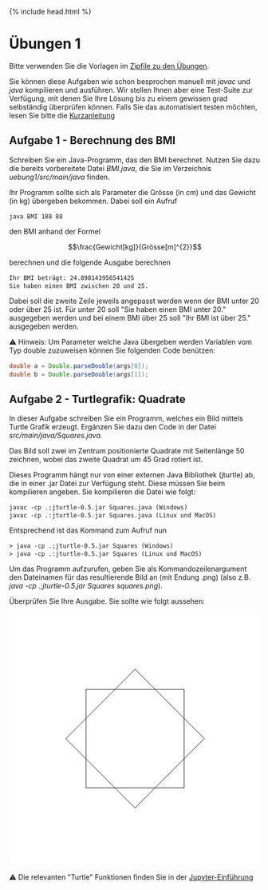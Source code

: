 {% include head.html %}
# Übungen 1

Bitte verwenden Sie die Vorlagen im [Zipfile zu den Übungen](https://github.com/unibas-marcelluethi/gyminf-programmieren/raw/master/docs/block1/uebung1.zip).


Sie können diese Aufgaben wie schon besprochen manuell mit _javac_ und _java_ kompilieren und ausführen. Wir stellen Ihnen aber eine Test-Suite zur Verfügung, mit denen Sie Ihre Lösung bis zu einem gewissen grad selbständig überprüfen können. Falls Sie das automatisiert testen möchten, lesen Sie bitte die [Kurzanleitung](kurzanleitung-gradle.md)

## Aufgabe 1 - Berechnung des BMI

Schreiben Sie ein Java-Programm, das den BMI berechnet. Nutzen Sie dazu die bereits vorbereitete Datei _BMI.java_, die Sie im Verzeichnis _uebung1/src/main/java_ finden.

Ihr Programm sollte sich als Parameter die Grösse (in cm) und das Gewicht (in kg) übergeben bekommen. Dabei soll ein Aufruf

```
java BMI 188 88
```

den BMI anhand der Formel

$$\frac{Gewicht[kg]}{Grösse[m]^{2}}$$

berechnen und die folgende Ausgabe berechnen

```
Ihr BMI beträgt: 24.898143956541425
Sie haben einen BMI zwischen 20 und 25.
```

Dabei soll die zweite Zeile jeweils angepasst werden wenn der BMI unter 20 oder über 25 ist. Für unter 20 soll "Sie haben einen BMI unter 20." ausgegeben werden und bei einem BMI über 25 soll "Ihr BMI ist über 25." ausgegeben werden.

:warning: Hinweis: Um Parameter welche Java übergeben werden Variablen vom Typ double zuzuweisen können Sie folgenden Code benützen:

```java
double a = Double.parseDouble(args[0]);
double b = Double.parseDouble(args[1]);
```

## Aufgabe 2 - Turtlegrafik: Quadrate

In dieser Aufgabe schreiben Sie ein Programm, welches ein Bild mittels Turtle Grafik erzeugt. Ergänzen Sie dazu den Code in der Datei _src/main/java/Squares.java_.

Das Bild soll zwei im Zentrum positionierte Quadrate mit Seitenlänge 50 zeichnen, wobei das zweite Quadrat um 45 Grad rotiert ist.

Dieses Programm hängt nur von einer externen Java Bibliothek (jturtle) ab, die in einer .jar Datei zur Verfügung steht. Diese müssen Sie beim kompilieren angeben. Sie kompilieren die Datei wie folgt:

```
javac -cp .;jturtle-0.5.jar Squares.java (Windows)
javac -cp .:jturtle-0.5.jar Squares.java (Linux und MacOS)
```

Entsprechend ist das Kommand zum Aufruf nun
```
> java -cp .;jturtle-0.5.jar Squares (Windows)
> java -cp .:jturtle-0.5.jar Squares (Linux und MacOS)
```
Um das Programm aufzurufen, geben Sie als Kommandozeilenargument den Dateinamen für das resultierende Bild an (mit Endung .png) (also z.B. _java -cp .;jturtle-0.5.jar Squares squares.png_).

Überprüfen Sie Ihre Ausgabe. Sie sollte wie folgt aussehen:

![Turtle Squares](./images-uebung/turtle-squares.png)

:warning: Die relevanten "Turtle" Funktionen finden Sie in der [Jupyter-Einführung](https://nbviewer.jupyter.org/github/unibas-marcelluethi/gyminf-programmieren/blob/master/notebooks/JupyterEinfuehrung.ipynb)

